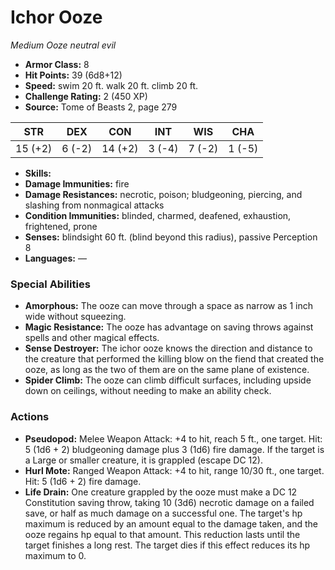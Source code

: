 # Ichor Ooze

*Medium* *Ooze* *neutral evil*

- **Armor Class:** 8
- **Hit Points:** 39 (6d8+12)
- **Speed:** swim 20 ft. walk 20 ft. climb 20 ft.
- **Challenge Rating:** 2 (450 XP)
- **Source:** Tome of Beasts 2, page 279

| STR | DEX | CON | INT | WIS | CHA |
| --- | --- | --- | --- | --- | --- |
| 15 (+2) | 6 (-2) | 14 (+2) | 3 (-4) | 7 (-2) | 1 (-5) |

- **Skills:** 
- **Damage Immunities:** fire
- **Damage Resistances:** necrotic, poison; bludgeoning, piercing, and slashing from nonmagical attacks
- **Condition Immunities:** blinded, charmed, deafened, exhaustion, frightened, prone
- **Senses:** blindsight 60 ft. (blind beyond this radius), passive Perception 8
- **Languages:** —

### Special Abilities

- **Amorphous:** The ooze can move through a space as narrow as 1 inch wide without squeezing.
- **Magic Resistance:** The ooze has advantage on saving throws against spells and other magical effects.
- **Sense Destroyer:** The ichor ooze knows the direction and distance to the creature that performed the killing blow on the fiend that created the ooze, as long as the two of them are on the same plane of existence.
- **Spider Climb:** The ooze can climb difficult surfaces, including upside down on ceilings, without needing to make an ability check.

### Actions

- **Pseudopod:** Melee Weapon Attack: +4 to hit, reach 5 ft., one target. Hit: 5 (1d6 + 2) bludgeoning damage plus 3 (1d6) fire damage. If the target is a Large or smaller creature, it is grappled (escape DC 12).
- **Hurl Mote:** Ranged Weapon Attack: +4 to hit, range 10/30 ft., one target. Hit: 5 (1d6 + 2) fire damage.
- **Life Drain:** One creature grappled by the ooze must make a DC 12 Constitution saving throw, taking 10 (3d6) necrotic damage on a failed save, or half as much damage on a successful one. The target's hp maximum is reduced by an amount equal to the damage taken, and the ooze regains hp equal to that amount. This reduction lasts until the target finishes a long rest. The target dies if this effect reduces its hp maximum to 0.


